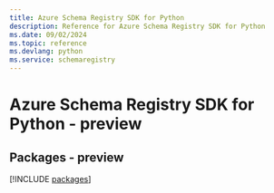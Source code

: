 ```yaml
---
title: Azure Schema Registry SDK for Python
description: Reference for Azure Schema Registry SDK for Python
ms.date: 09/02/2024
ms.topic: reference
ms.devlang: python
ms.service: schemaregistry
---
```

# Azure Schema Registry SDK for Python - preview
## Packages - preview
[!INCLUDE [packages](schema-registry-index.md)]